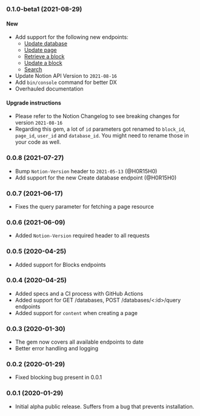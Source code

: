 ### 0.1.0-beta1 (2021-08-29)

#### New

- Add support for the following new endpoints:
  - [Update database](https://developers.notion.com/reference/update-a-database)
  - [Update page](https://developers.notion.com/reference/patch-page)
  - [Retrieve a block](https://developers.notion.com/reference/retrieve-a-block)
  - [Update a block](https://developers.notion.com/reference/update-a-block)
  - [Search](https://developers.notion.com/reference/search)
- Update Notion API Version to `2021-08-16`
- Add `bin/console` command for better DX
- Overhauled documentation

#### Upgrade instructions

- Please refer to the Notion Changelog to see breaking changes for version `2021-08-16`
- Regarding this gem, a lot of `id` parameters got renamed to `block_id`, `page_id`, `user_id` and `database_id`. You might need to rename those in your code as well.

### 0.0.8 (2021-07-27)

- Bump `Notion-Version` header to `2021-05-13` (@H0R15H0)
- Add support for the new Create database endpoint (@H0R15H0)

### 0.0.7 (2021-06-17)

- Fixes the query parameter for fetching a page resource

### 0.0.6 (2021-06-09)

- Added `Notion-Version` required header to all requests

### 0.0.5 (2020-04-25)

- Added support for Blocks endpoints

### 0.0.4 (2020-04-25)

- Added specs and a CI process with GitHub Actions
- Added support for GET /databases, POST /databases/<:id>/query endpoints
- Added support for `content` when creating a page

### 0.0.3 (2020-01-30)

- The gem now covers all available endpoints to date
- Better error handling and logging

### 0.0.2 (2020-01-29)

- Fixed blocking bug present in 0.0.1

### 0.0.1 (2020-01-29)

- Initial alpha public release. Suffers from a bug that prevents installation.
